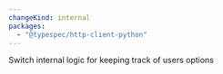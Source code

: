 ```yaml
---
changeKind: internal
packages:
  - "@typespec/http-client-python"
---
```


Switch internal logic for keeping track of users options